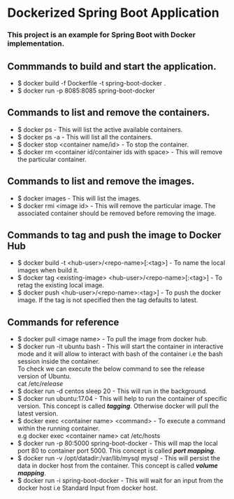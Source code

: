 # Dockerized Spring Boot Application

### This project is an example for Spring Boot with Docker implementation. 

## Commmands to build and start the application.
* $ docker build -f Dockerfile -t spring-boot-docker .
* $ docker run -p 8085:8085 spring-boot-docker

## Commands to list and remove the containers.
* $ docker ps - This will list the active available containers.
* $ docker ps -a - This will list all the containers.
* $ docker stop &lt;container name/id&gt; - To stop the container.
* $ docker rm &lt;container id/container ids with space&gt; - This will remove the particular container. 

## Commands to list and remove the images.
* $ docker images - This will list the images.
* $ docker rmi &lt;image id&gt; - This will remove the particular image. The associated container should be removed before removing the image.
  
## Commands to tag and push the image to Docker Hub
* $ docker build -t &lt;hub-user&gt;/&lt;repo-name&gt;[:&lt;tag&gt;] - To name the local images when build it.  
* $ docker tag &lt;existing-image&gt; &lt;hub-user&gt;/&lt;repo-name&gt;[:&lt;tag&gt;] - To retag the existing local image.  
* $ docker push &lt;hub-user&gt;/&lt;repo-name&gt;:&lt;tag&gt;] - To push the docker image. If the tag is not specified then the tag defaults to latest.

## Commands for reference 
* $ docker pull &lt;image name&gt; - To pull the image from docker hub.  
* $ docker run -it ubuntu bash - This will start the container in interactive mode and it will allow to interact with bash of the container i.e the bash session inside the container.  
To check we can execute the below command to see the release version of Ubuntu.  
cat /etc/*release*  
* $ docker run -d centos sleep 20 - This will run in the background.  
* $ docker run ubuntu:17.04 - This will help to run the container of specific version. This concept is called ***tagging***. Otherwise docker will pull the latest version. 
* $ docker exec &lt;container name&gt; &lt;command&gt; - To execute a command within the running container.  
  e.g docker exec &lt;container name&gt; cat /etc/hosts  
* $ docker run -p 80:5000 spring-boot-docker - This will map the local port 80 to container port 5000. This concept is called ***port mapping***. 
* $ docker run -v /opt/datadir:/var/lib/mysql mysql - This will persist the data in docker host from the container. This concept is called ***volume mapping***.
* $ docker run -i spring-boot-docker - This will wait for an input from the docker host i.e Standard Input from docker host.

